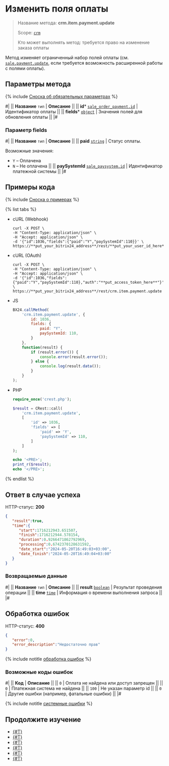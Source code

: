 # Изменить поля оплаты

> Название метода: **crm.item.payment.update**
>
> Scope: [`crm`](../../../scopes/permissions.md)
>
> Кто может выполнять метод: требуется право на изменение заказа оплаты

Метод изменяет ограниченный набор полей оплаты (см. [`sale.payment.update`](../../../sale/payment/sale-payment-update.md), если требуется возможность расширенной работы с полями оплаты).

## Параметры метода

{% include [Сноска об обязательных параметрах](../../../../_includes/required.md) %}

#|
|| **Название**
`тип` | **Описание** ||
|| **id***
[`sale_order_payment.id`](../../../sale/data-types.md#sale_order_payment) | Идентификатор оплаты ||
|| **fields***
[`object`](../../../../api-reference/data-types.md) | Значения полей для обновления оплаты  ||
|#

### Параметр fields

#|
|| **Название**
`тип` | **Описание** ||
|| **paid**
[`string`](../../../../api-reference/data-types.md) | Статус оплаты.

Возможные значения:
- `Y` – Оплачена
- `N` – Не оплачена ||
|| **paySystemId**
[`sale_paysystem.id`](../../../sale/data-types.md#sale_paysystem) | Идентификатор платежной системы
 ||
|#

## Примеры кода

{% include [Сноска о примерах](../../../../_includes/examples.md) %}

{% list tabs %}

- cURL (Webhook)

    ```http
    curl -X POST \
    -H "Content-Type: application/json" \
    -H "Accept: application/json" \
    -d '{"id":1036,"fields":{"paid":"Y","paySystemId":110}}' \
    https://**put_your_bitrix24_address**/rest/**put_your_user_id_here**/**put_your_webhook_here**/crm.item.payment.update
    ```

- cURL (OAuth) 

    ```http
    curl -X POST \
    -H "Content-Type: application/json" \
    -H "Accept: application/json" \
    -d '{"id":1036,"fields":{"paid":"Y","paySystemId":110},"auth":"**put_access_token_here**"}' \
    https://**put_your_bitrix24_address**/rest/crm.item.payment.update
    ```

- JS

    ```js
    BX24.callMethod(
        'crm.item.payment.update', {
            id: 1036,
            fields: {
                paid: "Y",
                paySystemId: 110,
            }
        },
        function(result) {
            if (result.error()) {
                console.error(result.error());
            } else {
                console.log(result.data());
            }
        }
    );
    ```

- PHP

    ```php
    require_once('crest.php');

    $result = CRest::call(
        'crm.item.payment.update',
        [
            'id' => 1036,
            'fields' => [
                'paid' => 'Y',
                'paySystemId' => 110,
            ]
        ]
    );

    echo '<PRE>';
    print_r($result);
    echo '</PRE>';
    ```

{% endlist %}

## Ответ в случае успеха

HTTP-статус: **200**

```json
{
   "result":true,
   "time":{
      "start":1716212943.651507,
      "finish":1716212944.578154,
      "duration":0.9266471862792969,
      "processing":0.6742370128631592,
      "date_start":"2024-05-20T16:49:03+03:00",
      "date_finish":"2024-05-20T16:49:04+03:00"
   }
}
```

### Возвращаемые данные

#|
|| **Название**
`тип` | **Описание** ||
|| **result**
[`boolean`](../../../../api-reference/data-types.md) | Результат проведения операции  ||
|| **time**
[`time`](../../../../api-reference/data-types.md) | Информация о времени выполнения запроса ||
|#

## Обработка ошибок

HTTP-статус: **400**

```json
{
   "error":0,
   "error_description":"Недостаточно прав"
}
```

{% include notitle [обработка ошибок](../../../../_includes/error-info.md) %}

### Возможные коды ошибок

#|
|| **Код** | **Описание** ||
|| `0` | Оплата не найдена или доступ запрещен ||
|| `0` | Платежная система не найдена  ||
|| `100` | Не указан параметр id ||
|| `0` | Другие ошибки (например, фатальные ошибки) ||
|#

{% include notitle [системные ошибки](../../../../_includes/system-errors.md) %}

## Продолжите изучение

- [{#T}](./crm-item-payment-delete.md)
- [{#T}](./crm-item-payment-get.md)
- [{#T}](./crm-item-payment-list.md)
- [{#T}](./crm-item-payment-pay.md)
- [{#T}](./crm-item-payment-unpay.md)
- [{#T}](./crm-item-payment-add.md)
